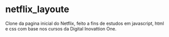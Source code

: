 # netflix_layoute

Clone da pagina inicial do Netflix, feito a fins de estudos em javascript, html e css com base nos cursos da Digital Inovattion One.
